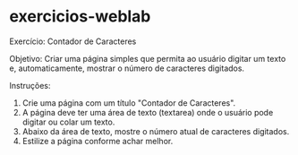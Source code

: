 # exercicios-weblab
Exercício: Contador de Caracteres

Objetivo:
Criar uma página simples que permita ao usuário digitar um texto e, automaticamente, mostrar o número de caracteres digitados.

Instruções:

1. Crie uma página com um título "Contador de Caracteres".
2. A página deve ter uma área de texto (textarea) onde o usuário pode digitar ou colar um texto.
3. Abaixo da área de texto, mostre o número atual de caracteres digitados.
4. Estilize a página conforme achar melhor.
